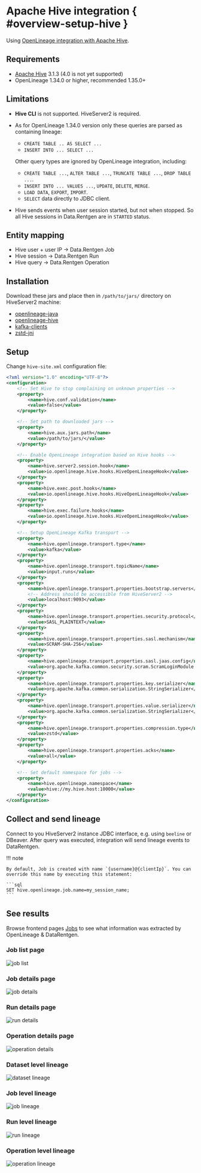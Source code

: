 # Apache Hive integration { #overview-setup-hive }

Using [OpenLineage integration with Apache Hive](https://openlineage.io/docs/integrations/hive/).

## Requirements

- [Apache Hive](https://hive.apache.org/) 3.1.3 (4.0 is not yet supported)
- OpenLineage 1.34.0 or higher, recommended 1.35.0+

## Limitations

- **Hive CLI** is not supported. HiveServer2 is required.

- As for OpenLineage 1.34.0 version only these queries are parsed as containing lineage:

  - `CREATE TABLE .. AS SELECT ...`
  - `INSERT INTO ... SELECT ...`

  Other query types are ignored by OpenLineage integration, including:

  - `CREATE TABLE ...`, `ALTER TABLE ...`, `TRUNCATE TABLE ...`, `DROP TABLE ...`.
  - `INSERT INTO ... VALUES ...`, `UPDATE`, `DELETE`, `MERGE`.
  - `LOAD DATA`, `EXPORT`, `IMPORT`.
  - `SELECT` data directly to JDBC client.

- Hive sends events when user session started, but not when stopped. So all Hive sessions in Data.Rentgen are in `STARTED` status.

## Entity mapping

- Hive user + user IP → Data.Rentgen Job
- Hive session → Data.Rentgen Run
- Hive query → Data.Rentgen Operation

## Installation

Download these jars and place then in `/path/to/jars/` directory on HiveServer2 machine:

- [openlineage-java](https://mvnrepository.com/artifact/io.openlineage/openlineage-java)
- [openlineage-hive](https://mvnrepository.com/artifact/io.openlineage/openlineage-hive)
- [kafka-clients](https://mvnrepository.com/artifact/org.apache.kafka/kafka-clients)
- [zstd-jni](https://mvnrepository.com/artifact/com.github.luben/zstd-jni)

## Setup

Change `hive-site.xml` configuration file:

```xml
<?xml version="1.0" encoding="UTF-8"?>
<configuration>
    <!-- Set Hive to stop complaining on unknown properties -->
    <property>
        <name>hive.conf.validation</name>
        <value>false</value>
    </property>

    <!-- Set path to downloaded jars -->
    <property>
        <name>hive.aux.jars.path</name>
        <value>/path/to/jars/</value>
    </property>

    <!-- Enable OpenLineage integration based on Hive hooks -->
    <property>
        <name>hive.server2.session.hook</name>
        <value>io.openlineage.hive.hooks.HiveOpenLineageHook</value>
    </property>
    <property>
        <name>hive.exec.post.hooks</name>
        <value>io.openlineage.hive.hooks.HiveOpenLineageHook</value>
    </property>
    <property>
        <name>hive.exec.failure.hooks</name>
        <value>io.openlineage.hive.hooks.HiveOpenLineageHook</value>
    </property>

    <!-- Setup OpenLineage Kafka transport -->
    <property>
        <name>hive.openlineage.transport.type</name>
        <value>kafka</value>
    </property>
    <property>
        <name>hive.openlineage.transport.topicName</name>
        <value>input.runs</value>
    </property>
    <property>
        <name>hive.openlineage.transport.properties.bootstrap.servers</name>
        <!-- Address should be accessible from HiveServer2 -->
        <value>localhost:9093</value>
    </property>
    <property>
        <name>hive.openlineage.transport.properties.security.protocol</name>
        <value>SASL_PLAINTEXT</value>
    </property>
    <property>
        <name>hive.openlineage.transport.properties.sasl.mechanism</name>
        <value>SCRAM-SHA-256</value>
    </property>
    <property>
        <name>hive.openlineage.transport.properties.sasl.jaas.config</name>
        <value>org.apache.kafka.common.security.scram.ScramLoginModule required username="data_rentgen" password="changeme";</value>
    </property>
    <property>
        <name>hive.openlineage.transport.properties.key.serializer</name>
        <value>org.apache.kafka.common.serialization.StringSerializer</value>
    </property>
    <property>
        <name>hive.openlineage.transport.properties.value.serializer</name>
        <value>org.apache.kafka.common.serialization.StringSerializer</value>
    </property>
    <property>
        <name>hive.openlineage.transport.properties.compression.type</name>
        <value>zstd</value>
    </property>
    <property>
        <name>hive.openlineage.transport.properties.acks</name>
        <value>all</value>
    </property>

    <!-- Set default namespace for jobs -->
    <property>
        <name>hive.openlineage.namespace</name>
        <value>hive://my.hive.host:10000</value>
    </property>
</configuration>
```

## Collect and send lineage

Connect to you HiveServer2 instance JDBC interface, e.g. using `beeline` or DBeaver.
After query was executed, integration will send lineage events to DataRentgen.

!!! note

    By default, Job is created with name `{username}@{clientIp}`. You can override this name by executing this statement:

    ```sql
    SET hive.openlineage.job.name=my_session_name;
    ```

## See results

Browse frontend pages [Jobs](http://localhost:3000/jobs) to see what information was extracted by OpenLineage & DataRentgen.

### Job list page

![job list](job_list.png)

### Job details page

![job details](job_details.png)

### Run details page

![run details](run_details.png)

### Operation details page

![operation details](operation_details.png)

### Dataset level lineage

![dataset lineage](dataset_lineage.png)

### Job level lineage

![job lineage](job_lineage.png)

### Run level lineage

![run lineage](run_lineage.png)

### Operation level lineage

![operation lineage](operation_lineage.png)
